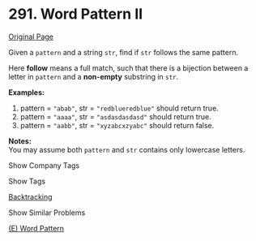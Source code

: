 # 291. Word Pattern II

[Original Page](https://leetcode.com/problems/word-pattern-ii/)

Given a `pattern` and a string `str`, find if `str` follows the same pattern.

Here **follow** means a full match, such that there is a bijection between a letter in `pattern` and a **non-empty** substring in `str`.

**Examples:**  

1.  pattern = `"abab"`, str = `"redblueredblue"` should return true.
2.  pattern = `"aaaa"`, str = `"asdasdasdasd"` should return true.
3.  pattern = `"aabb"`, str = `"xyzabcxzyabc"` should return false.

**Notes:**  
You may assume both `pattern` and `str` contains only lowercase letters.

<div>

<div id="company_tags" class="btn btn-xs btn-warning">Show Company Tags</div>

<span class="hidebutton" style="display: none;">[Dropbox](/company/dropbox/) [Uber](/company/uber/)</span></div>

<div>

<div id="tags" class="btn btn-xs btn-warning">Show Tags</div>

<span class="hidebutton">[Backtracking](/tag/backtracking/)</span></div>

<div>

<div id="similar" class="btn btn-xs btn-warning">Show Similar Problems</div>

<span class="hidebutton">[(E) Word Pattern](/problems/word-pattern/)</span></div>